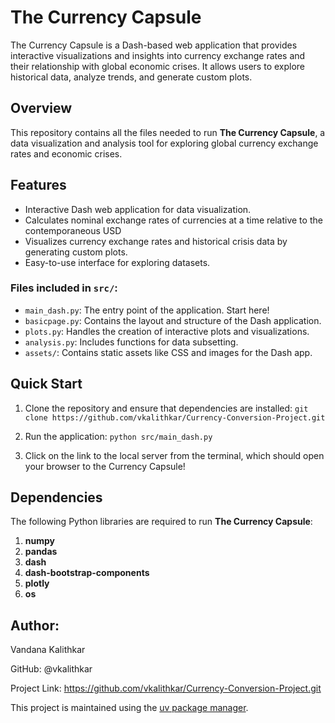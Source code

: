 # The Currency Capsule

The Currency Capsule is a Dash-based web application that provides interactive visualizations and insights into currency exchange rates and their relationship with global economic crises. It allows users to explore historical data, analyze trends, and generate custom plots.


## Overview 

This repository contains all the files needed to run **The Currency Capsule**, a data visualization and analysis tool for exploring global currency exchange rates and economic crises.


## Features

* Interactive Dash web application for data visualization.
* Calculates nominal exchange rates of currencies at a time relative to the contemporaneous USD
* Visualizes currency exchange rates and historical crisis data by generating custom plots.
* Easy-to-use interface for exploring datasets.

### Files included in `src/`:

* `main_dash.py`: The entry point of the application. Start here!
* `basicpage.py`: Contains the layout and structure of the Dash application.
* `plots.py`: Handles the creation of interactive plots and visualizations.
* `analysis.py`: Includes functions for data subsetting.
* `assets/`: Contains static assets like CSS and images for the Dash app.

## Quick Start

1. Clone the repository and ensure that dependencies are installed:
   `git clone https://github.com/vkalithkar/Currency-Conversion-Project.git`

2. Run the application:
   `python src/main_dash.py`

3. Click on the link to the local server from the terminal, which should open your browser to the Currency Capsule!
   
   
## Dependencies 

The following Python libraries are required to run **The Currency Capsule**:

1. **numpy**
2. **pandas**
3. **dash**
4. **dash-bootstrap-components**
5. **plotly**
6. **os**

## Author:

Vandana Kalithkar

GitHub: @vkalithkar

Project Link: https://github.com/vkalithkar/Currency-Conversion-Project.git

This project is maintained using the [uv package manager](https://docs.astral.sh/uv/).